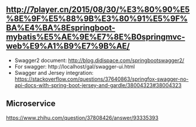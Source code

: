 ## http://7player.cn/2015/08/30/%E3%80%90%E5%8E%9F%E5%88%9B%E3%80%91%E5%9F%BA%E4%BA%8Espringboot-mybatis%E5%AE%9E%E7%8E%B0springmvc-web%E9%A1%B9%E7%9B%AE/

- Swagger2 document: http://blog.didispace.com/springbootswagger2/
- For swagger: http://localhost/gal/swagger-ui.html
- Swagger and Jersey integration: https://stackoverflow.com/questions/37640863/springfox-swagger-no-api-docs-with-spring-boot-jersey-and-gardle/38004323#38004323
## Microservice
https://www.zhihu.com/question/37808426/answer/93335393